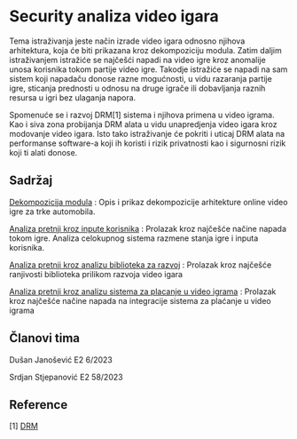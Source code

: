 
# Security analiza video igara
Tema istraživanja jeste način izrade video igara odnosno njihova arhitektura, koja će biti prikazana kroz dekompoziciju modula. Zatim daljim istraživanjem istražiće se najčešći napadi na video igre kroz anomalije unosa korisnika tokom partije video igre. Takodje istražiće se napadi na sam sistem koji napadaču donose razne mogućnosti, u vidu razaranja partije igre, sticanja prednosti u odnosu na druge igrače ili dobavljanja raznih resursa u igri bez ulaganja napora.

Spomenuće se i razvoj DRM[1] sistema i njihova primena u video igrama. Kao i siva zona probijanja DRM alata u vidu unapredjenja video igara kroz modovanje video igara. Isto tako istraživanje će pokriti i uticaj DRM alata na performanse software-a koji ih koristi i rizik privatnosti kao i sigurnosni rizik koji ti alati donose.

## Sadržaj
[Dekompozicija modula](https://github.com/JanosevicRa177/Game-security-research/tree/main/Dekompozicija%20modula) : Opis i prikaz dekompozicije arhitekture online video igre za trke automobila.

[Analiza pretnji kroz inpute korisnika](https://github.com/JanosevicRa177/Game-security-research/tree/main/literatura/Naucni%20clanci/Online%20igre/Analiza%20pretnji%20kroz%20analizu%20inputa%20korisnika) : Prolazak kroz najčešće načine napada tokom igre. Analiza celokupnog sistema razmene stanja igre i inputa korisnika.

[Analiza pretnji kroz analizu biblioteka za razvoj](https://github.com/JanosevicRa177/Game-security-research/blob/main/literatura/Naucni%20clanci/Online%20igre/Analiza%20pretnji%20kroz%20analizu%20biblioteka%20za%20razvoj) : Prolazak kroz najčešće ranjivosti biblioteka prilikom razvoja video igara

[Analiza pretnji kroz analizu sistema za placanje u video igrama](https://github.com/JanosevicRa177/Game-security-research/blob/main/literatura/Naucni%20clanci/Online%20igre/Analiza%20pretnji%20kroz%20analizu%20sistema%20za%20placanje) : Prolazak kroz najčešće načine napada na integracije sistema za plaćanje u video igrama

## Članovi tima
Dušan Janošević E2 6/2023

Srdjan Stjepanović E2 58/2023

## Reference

[1] [DRM](https://github.com/JanosevicRa177/Game-security-research/blob/main/literatura/Naucni%20clanci/Offline%20igre/DRM%20generalno.pdf)
